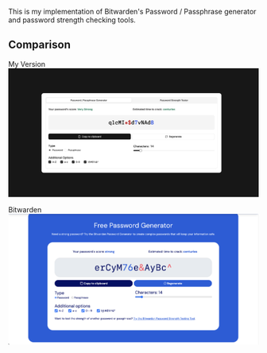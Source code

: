 This is my implementation of Bitwarden's Password / Passphrase generator and password strength checking tools.

## Comparison

My Version
![My version of Bitwarden's Password / Passphrase generator and password strength checking tools](./my-example.png)

Bitwarden
![Bitwarden's Password / Passphrase generator and password strength checking tools](./bitwarden.png)
